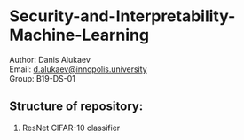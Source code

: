 # Security-and-Interpretability-Machine-Learning
Author: Danis Alukaev \
Email: d.alukaev@innopolis.university \
Group: B19-DS-01 

## Structure of repository:
1. ResNet CIFAR-10 classifier

